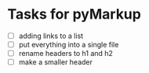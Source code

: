 <!--- 
This file was created using TASK.md
https://github.com/democraz20/taskmd
-->

# Tasks for pyMarkup

- [ ] adding links to a list
- [ ] put everything into a single file
- [ ] rename headers to h1 and h2
- [ ] make a smaller header